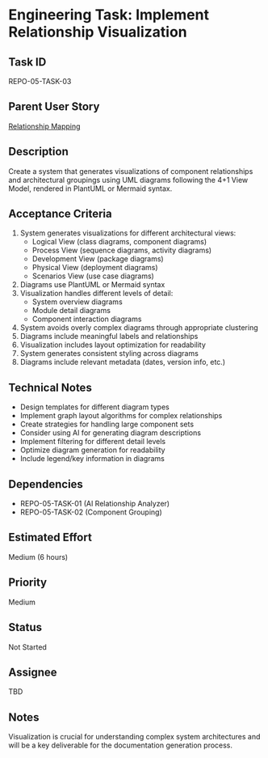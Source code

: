 # Engineering Task: Implement Relationship Visualization

## Task ID
REPO-05-TASK-03

## Parent User Story
[Relationship Mapping](../05-relationship-mapping.md)

## Description
Create a system that generates visualizations of component relationships and architectural groupings using UML diagrams following the 4+1 View Model, rendered in PlantUML or Mermaid syntax.

## Acceptance Criteria
1. System generates visualizations for different architectural views:
   - Logical View (class diagrams, component diagrams)
   - Process View (sequence diagrams, activity diagrams)
   - Development View (package diagrams)
   - Physical View (deployment diagrams)
   - Scenarios View (use case diagrams)
2. Diagrams use PlantUML or Mermaid syntax
3. Visualization handles different levels of detail:
   - System overview diagrams
   - Module detail diagrams
   - Component interaction diagrams
4. System avoids overly complex diagrams through appropriate clustering
5. Diagrams include meaningful labels and relationships
6. Visualization includes layout optimization for readability
7. System generates consistent styling across diagrams
8. Diagrams include relevant metadata (dates, version info, etc.)

## Technical Notes
- Design templates for different diagram types
- Implement graph layout algorithms for complex relationships
- Create strategies for handling large component sets
- Consider using AI for generating diagram descriptions
- Implement filtering for different detail levels
- Optimize diagram generation for readability
- Include legend/key information in diagrams

## Dependencies
- REPO-05-TASK-01 (AI Relationship Analyzer)
- REPO-05-TASK-02 (Component Grouping)

## Estimated Effort
Medium (6 hours)

## Priority
Medium

## Status
Not Started

## Assignee
TBD

## Notes
Visualization is crucial for understanding complex system architectures and will be a key deliverable for the documentation generation process.